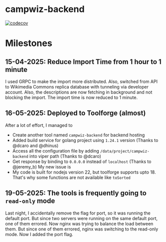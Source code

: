 # campwiz-backend
[![codecov](https://codecov.io/github/nokibsarkar/campwiz-backend/graph/badge.svg?token=E3NPCJRDG3)](https://codecov.io/github/nokibsarkar/campwiz-backend)

# Milestones
## 15-04-2025: Reduce Import Time from 1 hour to 1 minute
I used GRPC to make the import more distributed. Also, switched from API to Wikimedia Commons replica database with tunneling via developer account. Also, the descriptions are now fetching in background and not blocking the import. The import time is now reduced to 1 minute.
## 16-05-2025: Deployed to Toolforge (almost)
After a lot of effort, I managed to
- Create another tool named `campwiz-backend` for backend hosting
- Added build service for golang project using `1.24.1` version (Thanks to @dcaro and @dhinus)
- Access all the configuration file by adding `/data/project/campwiz-backend` into viper path (Thanks to @dcaro)
- Get response by binding to `0.0.0.0` instead of `localhost` (Thanks to @jeremy_b)
My new issue is
- My code is built for nodejs version 22, but toolforge supports upto 18. That's why some functions are not available like `toSorted`

## 19-05-2025: The tools is frequently going to `read-only` mode
Last night, I accidentally remove the flag for  port, so it was running the default port. But since two servers were running on the same default port, one of them errored. Now nginx was trying to balance the load between them. But since one of them errored, nginx was switching to the read-only mode. Now I added the port flag.